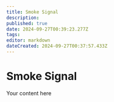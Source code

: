 ```yaml
---
title: Smoke Signal
description: 
published: true
date: 2024-09-27T00:39:23.277Z
tags: 
editor: markdown
dateCreated: 2024-09-27T00:37:57.433Z
---
```


# Smoke Signal
Your content here